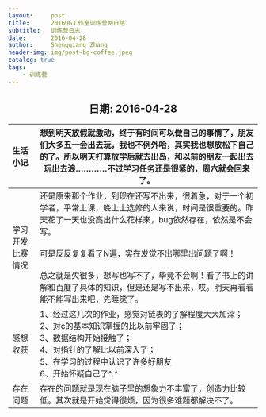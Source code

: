 ```yaml
---
layout:     post
title:      2016QG工作室训练营两日结
subtitle:   训练营日志
date:       2016-04-28
author:     Shengqiang Zhang
header-img: img/post-bg-coffee.jpeg
catalog: true
tags:
    - 训练营
---
```




<center><h2>日期: 2016-04-28</h2></center>



| 生活小记         | 想到明天放假就激动，终于有时间可以做自己的事情了，朋友们大多五一会出去玩，我也不例外哈，其实我也想放松下自己的了。所以明天打算放学后就去出岛，和以前的朋友一起出去玩出去浪…………不过学习任务还是很紧的，周六就会回来了。 |
| :--------------- | ------------------------------------------------------------ |
| 学习开发比赛情况 | 还是原来那个作业，到现在还写不出来，很着急，对于一个初学者，平常上课，晚上上选修的人来说，时间是很重要的。昨天花了一天也没高出什么花样来，bug依然存在，依然是不会写。<br><br/>可是反反复复看了N遍，实在发觉不出哪里出问题了啊！<br/><br/>总之就是欠很多，想写也写不了，毕竟不会啊！看了书上的讲解和百度了具体的知识，但是还是写不出来，哎。明天再看看能不能写出来吧，先睡觉了。 |
| 感想收获         | 1、经过这几次的作业，感觉对链表的了解程度大大加深；<br/>2、对c的基本知识掌握的比以前牢固了；<br/>3、数据结构开始接触了；<br/>4、对指针的了解比以前深入了；<br/>5、在学习的过程中认识了许多好朋友<br/>6、开始怀疑自己了^.^ |
| 存在问题         | 存在的问题就是现在脑子里的想象力不丰富了，创造力比较低。其次就是开始觉得很烦，因为很多难题都解决不了。 |


